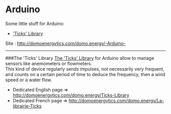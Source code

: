 Arduino
========
Some little stuff for Arduino:
 * ['Ticks' Library](https://github.com/domoenergytics/Arduino/tree/master/%27Ticks%27%20Library) 

Site : http://domoenergytics.com/domo.energy/-Arduino-

- - -
###The 'Ticks' Library
[The 'Ticks' Library](https://github.com/domoenergytics/Arduino/tree/master/%27Ticks%27%20Library) for Arduino allow to manage sensors like anemometers or flowmeters. 
<br />This kind of device regularly sends impulses, not necessarily very frequent, and counts on a certain period of time to deduce the frequency, then a wind speed or a water flow.
 * Dedicated English page => http://domoenergytics.com/domo.energy/Ticks-Library
 * Dedicated French page => http://domoenergytics.com/domo.energy/La-librairie-Ticks
